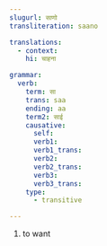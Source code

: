 ```yaml
---
slugurl: साणो
transliteration: saano

translations:
  - context:
    hi: चाहना

grammar:
  verb:
    term: सा
    trans: saa
    ending: aa
    term2: साई
    causative:
      self:
      verb1:
      verb1_trans:
      verb2:
      verb2_trans:
      verb3:
      verb3_trans:
    type:
      - transitive

---
```


<word-pos pos="verb">

<word-meanings>

<word-meanings>

1. to want

</word-meanings>

<verb-conj :grammar="grammar" :perfective="false"></verb-conj>
<!-- "perfective" set to false as it is rendering incorrectly for verb saano. -->

</word-meanings>
